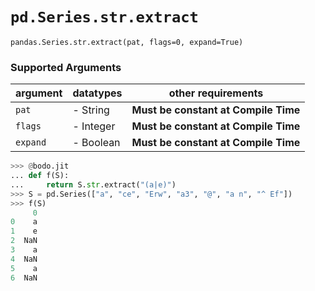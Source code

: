 # `pd.Series.str.extract`

`pandas.Series.str.extract(pat, flags=0, expand=True)`

### Supported Arguments

| argument | datatypes   | other requirements                   |
|----------|-------------|--------------------------------------|
| `pat`    | -   String  | **Must be constant at Compile Time** |
| `flags`  | -   Integer | **Must be constant at Compile Time** |
| `expand` | -   Boolean | **Must be constant at Compile Time** |

``` py
>>> @bodo.jit
... def f(S):
...     return S.str.extract("(a|e)")
>>> S = pd.Series(["a", "ce", "Erw", "a3", "@", "a n", "^ Ef"])
>>> f(S)
     0
0    a
1    e
2  NaN
3    a
4  NaN
5    a
6  NaN
```

